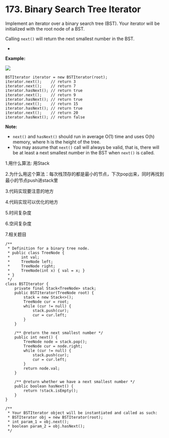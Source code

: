 # 173. Binary Search Tree Iterator

Implement an iterator over a binary search tree \(BST\). Your iterator will be initialized with the root node of a BST.

Calling `next()` will return the next smallest number in the BST.

* 
**Example:**

![](https://assets.leetcode.com/uploads/2018/12/25/bst-tree.png)

```text
BSTIterator iterator = new BSTIterator(root);
iterator.next();    // return 3
iterator.next();    // return 7
iterator.hasNext(); // return true
iterator.next();    // return 9
iterator.hasNext(); // return true
iterator.next();    // return 15
iterator.hasNext(); // return true
iterator.next();    // return 20
iterator.hasNext(); // return false
```

**Note:**

* `next()` and `hasNext()` should run in average O\(1\) time and uses O\(h\) memory, where h is the height of the tree.
* You may assume that `next()` call will always be valid, that is, there will be at least a next smallest number in the BST when `next()` is called.

1.用什么算法: 用Stack

2.为什么用这个算法：每次栈顶存的都是最小的节点，下次pop出来，同时再找到最小的节点push进stack里

3.代码实现要注意的地方

4.代码实现可以优化的地方

5.时间复杂度

6.空间复杂度

7.相关题目

```text
/**
 * Definition for a binary tree node.
 * public class TreeNode {
 *     int val;
 *     TreeNode left;
 *     TreeNode right;
 *     TreeNode(int x) { val = x; }
 * }
 */
class BSTIterator {
    private final Stack<TreeNode> stack;
    public BSTIterator(TreeNode root) {
        stack = new Stack<>();
        TreeNode cur = root;
        while (cur != null) {
            stack.push(cur);
            cur = cur.left;
        }
    }
    
    /** @return the next smallest number */
    public int next() {
        TreeNode node = stack.pop();
        TreeNode cur = node.right;
        while (cur != null) {
            stack.push(cur);
            cur = cur.left;
        }
        return node.val;
    }
    
    /** @return whether we have a next smallest number */
    public boolean hasNext() {
        return !stack.isEmpty();
    }
}

/**
 * Your BSTIterator object will be instantiated and called as such:
 * BSTIterator obj = new BSTIterator(root);
 * int param_1 = obj.next();
 * boolean param_2 = obj.hasNext();
 */
```

